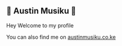 ## 🤖 Austin Musiku 🤖

Hey Welcome to my profile


You can also find me on [austinmusiku.co.ke](https://austinmusiku.co.ke)